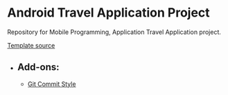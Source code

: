 # Android Travel Application Project

Repository for Mobile Programming, Application Travel Application project.

[Template source](https://www.youtube.com/watch?v=KPIGmyp8Bt0)

- ## Add-ons:
  - [Git Commit Style](https://gist.github.com/ericavonb/3c79e5035567c8ef3267)
